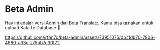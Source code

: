<h1>Beta Admin</h1>

Hay ini adalah versi Admin dari Beta Translate. Kamu bisa gunakan untuk upload Kata ke Database 🥵

https://github.com/irfan7o/beta-admin/assets/73951075/db41db70-7806-4980-a33c-275bb7c30f72

